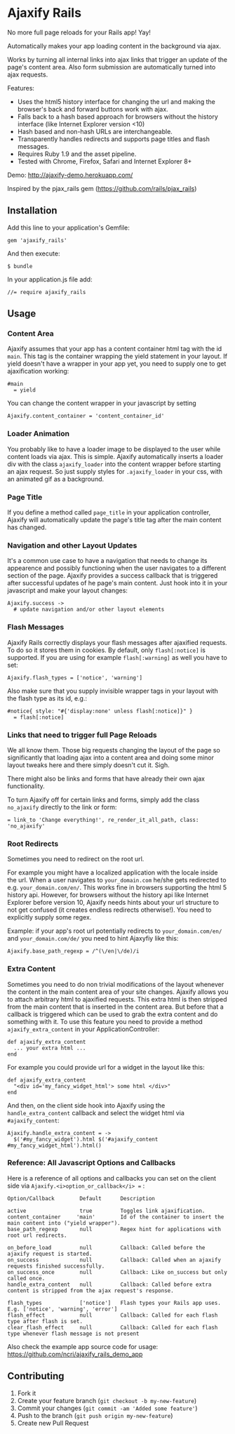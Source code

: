 # Ajaxify Rails

No more full page reloads for your Rails app! Yay! 

Automatically makes your app loading content in the background via ajax.

Works by turning all internal links into ajax links that trigger an update of the page's content area. 
Also form submission are automatically turned into ajax requests.

Features: 

- Uses the html5 history interface for changing the url and making the browser's back and forward buttons work with ajax.
- Falls back to a hash based approach for browsers without the history interface (like Internet Explorer version <10)
- Hash based and non-hash URLs are interchangeable.
- Transparently handles redirects and supports page titles and flash messages.
- Requires Ruby 1.9 and the asset pipeline.
- Tested with Chrome, Firefox, Safari and Internet Explorer 8+

Demo: http://ajaxify-demo.herokuapp.com/

Inspired by the pjax_rails gem (https://github.com/rails/pjax_rails)

## Installation

Add this line to your application's Gemfile:

    gem 'ajaxify_rails'

And then execute:

    $ bundle

In your application.js file add:

    //= require ajaxify_rails

## Usage

### Content Area

Ajaxify assumes that your app has a content container html tag with the id `main`.
This tag is the container wrapping the yield statement in your layout.
If yield doesn't have a wrapper in your app yet, you need to supply one to get ajaxification working:

    #main
      = yield

You can change the content wrapper in your javascript by setting

    Ajaxify.content_container = 'content_container_id'
    
    
### Loader Animation

You probably like to have a loader image to be displayed to the user while content loads via ajax.
This is simple. Ajaxify automatically inserts a loader div with the class `ajaxify_loader` into
the content wrapper before starting an ajax request. So just supply styles for `.ajaxify_loader` in your css, with an
animated gif as a background.
    

### Page Title

If you define a method called `page_title` in your application controller, Ajaxify will automatically
update the page's title tag after the main content has changed.

### Navigation and other Layout Updates

It's a common use case to have a navigation that needs to change its appearence and possibly functioning when the user navigates
to a different section of the page. Ajaxify provides a success callback that is triggered after successful
updates of he page's main content. Just hook into it in your javascript and make your layout changes:

    Ajaxify.success ->
      # update navigation and/or other layout elements


### Flash Messages

Ajaxify Rails correctly displays your flash messages after ajaxified requests. To do so it stores them in cookies.
By default, only `flash[:notice]` is supported. If you are using for example `flash[:warning]` as well you have to set:

    Ajaxify.flash_types = ['notice', 'warning']
    
Also make sure that you supply invisible wrapper tags in your layout with the flash type as its id, e.g.:

    #notice{ style: "#{'display:none' unless flash[:notice]}" }
      = flash[:notice] 
    
### Links that need to trigger full Page Reloads

We all know them. Those big requests changing the layout of the page so significantly that 
loading ajax into a content area and doing some minor layout tweaks here and there simply doesn't cut it. Sigh.

There might also be links and forms that have already their own ajax functionality.

To turn Ajaxify off for certain links and forms, simply add the class `no_ajaxify` directly to the link or form:

    = link_to 'Change everything!', re_render_it_all_path, class: 'no_ajaxify'


### Root Redirects

Sometimes you need to redirect on the root url. 

For example you might have a localized application with the locale inside the url.
When a user navigates to `your_domain.com` he/she gets redirected to e.g. `your_domain.com/en/`. This works fine in browsers supporting
the html 5 history api. However, for browsers without the history api like Internet Explorer before version 10, Ajaxify needs hints
about your url structure to not get confused (it creates endless redirects otherwise!). You need to explicitly supply some regex.

Example: if your app's root url potentially redirects to `your_domain.com/en/` and `your_domain.com/de/`
you need to hint Ajaxyfiy like this:

    Ajaxify.base_path_regexp = /^(\/en|\/de)/i


### Extra Content

Sometimes you need to do non trivial modifications of the layout whenever the content in the main content area of your site changes.
Ajaxify allows you to attach arbitrary html to ajaxified requests. This extra html is then stripped from the main content
that is inserted in the content area. But before that a callback is triggered which can be used to grab the extra content and do something with it.
To use this feature you need to provide a method `ajaxify_extra_content` in your ApplicationController:

    def ajaxify_extra_content
      ... your extra html ...
    end

For example you could provide url for a widget in the layout like this:

    def ajaxify_extra_content
      "<div id='my_fancy_widget_html'> some html </div>"
    end

And then, on the client side hook into Ajaxify using the `handle_extra_content` callback and select the widget html via `#ajaxify_content`:

    Ajaxify.handle_extra_content = ->
      $('#my_fancy_widget').html $('#ajaxify_content #my_fancy_widget_html').html()


### Reference: All Javascript Options and Callbacks

Here is a reference of all options and callbacks you can set on the client side via `Ajaxify.<i>option_or_callback</i> =` :

    Option/Callback        Default      Description

    active                 true         Toggles link ajaxification.
    content_container     'main'        Id of the container to insert the main content into ("yield wrapper").
    base_path_regexp       null         Regex hint for applications with root url redirects.

    on_before_load         null         Callback: Called before the ajaxify request is started.
    on_success             null         Callback: Called when an ajaxify requests finished successfully.
    on_success_once        null         Callback: Like on_success but only called once.
    handle_extra_content   null         Callback: Called before extra content is stripped from the ajax request's response.

    flash_types            ['notice']   Flash types your Rails app uses. E.g. ['notice', 'warning', 'error']
    flash_effect           null         Callback: Called for each flash type after flash is set.
    clear_flash_effect     null         Callback: Called for each flash type whenever flash message is not present

Also check the example app source code for usage: https://github.com/ncri/ajaxify_rails_demo_app


## Contributing

1. Fork it
2. Create your feature branch (`git checkout -b my-new-feature`)
3. Commit your changes (`git commit -am 'Added some feature'`)
4. Push to the branch (`git push origin my-new-feature`)
5. Create new Pull Request